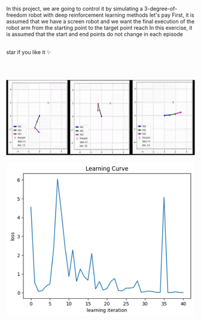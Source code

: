 In this project, we are going to control it by simulating a 3-degree-of-freedom robot with deep reinforcement learning methods
let's pay First, it is assumed that we have a screen robot and we want the final execution of the robot arm from the starting point to the target point
reach In this exercise, it is assumed that the start and end points do not change in each episode


  <br />
  star if you like it ✨
  <br />
  <br />
  <br />
  <br />


<p align="center">
  <img title="Fig1" height="200" src="images/1.gif">
  <br />
    <br />
  <img title="Fig2" height="410" src="images/2.png">
</p>



